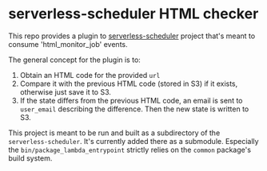 # serverless-scheduler HTML checker

This repo provides a plugin to [serverless-scheduler](https://github.com/dezeroku/serverless-scheduler) project
that's meant to consume 'html_monitor_job' events.

The general concept for the plugin is to:

1. Obtain an HTML code for the provided `url`
2. Compare it with the previous HTML code (stored in S3) if it exists, otherwise just save it to S3.
3. If the state differs from the previous HTML code, an email is sent to `user_email` describing the difference.
   Then the new state is written to S3.

This project is meant to be run and built as a subdirectory of the `serverless-scheduler`.
It's currently added there as a submodule.
Especially the `bin/package_lambda_entrypoint` strictly relies on the `common` package's build system.
